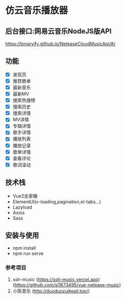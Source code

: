 # 仿云音乐播放器

## 后台接口:网易云音乐NodeJS版API
https://binaryify.github.io/NeteaseCloudMusicApi/#/

## 功能
- [x] 发现页
- [x] 推荐歌单
- [x] 最新音乐
- [x] 最新MV
- [x] 搜索热搜榜
- [x] 搜索历史
- [x] 搜索详情
- [x] MV详情
- [x] 专辑详情
- [x] 歌手详情
- [x] 播放列表
- [x] 播放记录
- [x] 歌单详情
- [x] 查看评论
- [x] 歌词滚动

## 技术栈
- Vue2全家桶
- ElementUI(v-loading,pagination,el-tabs...)
- Lazyload
- Axios
- Sass

## 安装与使用

- npm install
- npm run serve

### 参考项目
1. ssh-music
(https://ssh-music.vercel.app)
(https://github.com/sl1673495/vue-netease-music)
2. 小陈音乐
(http://duoduozuikeail.top/)

